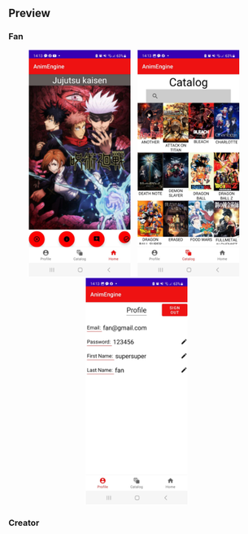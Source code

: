 
## Preview
### Fan
<p align="center">
    <img src="Images/fan_engine.jpeg" alt="Engine" width="200" style="margin-right: 10px;" />
    <img src="Images/fan_catalog.jpeg" alt="Catalog" width="200" style="margin-right: 10px;" />
    <img src="Images/fan_profile.jpeg" alt="Profile" width="200" />
</p>

### Creator


